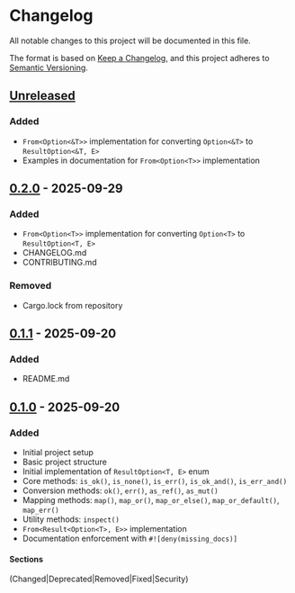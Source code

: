 # Changelog

All notable changes to this project will be documented in this file.

The format is based on [Keep a Changelog](https://keepachangelog.com/en/1.0.0/),
and this project adheres to [Semantic Versioning](https://semver.org/spec/v2.0.0.html).

## [Unreleased]

### Added

- `From<Option<&T>>` implementation for converting `Option<&T>` to `ResultOption<&T, E>`
- Examples in documentation for `From<Option<T>>` implementation

## [0.2.0] - 2025-09-29

### Added

- `From<Option<T>>` implementation for converting `Option<T>` to `ResultOption<T, E>`
- CHANGELOG.md
- CONTRIBUTING.md

### Removed

- Cargo.lock from repository

## [0.1.1] - 2025-09-20

### Added

- README.md

## [0.1.0] - 2025-09-20

### Added

- Initial project setup
- Basic project structure
- Initial implementation of `ResultOption<T, E>` enum
- Core methods: `is_ok()`, `is_none()`, `is_err()`, `is_ok_and()`, `is_err_and()`
- Conversion methods: `ok()`, `err()`, `as_ref()`, `as_mut()`
- Mapping methods: `map()`, `map_or()`, `map_or_else()`, `map_or_default()`, `map_err()`
- Utility methods: `inspect()`
- `From<Result<Option<T>, E>>` implementation
- Documentation enforcement with `#![deny(missing_docs)]`

#### Sections

(Changed|Deprecated|Removed|Fixed|Security)

[Unreleased]: https://github.com/tencek/result_option/compare/v0.2.0...HEAD
[0.2.0]: https://github.com/tencek/result_option/releases/tag/v0.2.0
[0.1.1]: https://github.com/tencek/result_option/releases/tag/v0.1.1
[0.1.0]: https://github.com/tencek/result_option/releases/tag/v0.1.0
